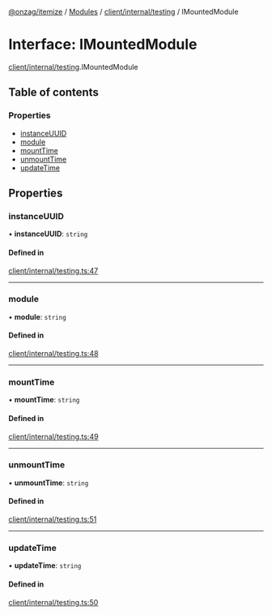 [@onzag/itemize](../README.md) / [Modules](../modules.md) / [client/internal/testing](../modules/client_internal_testing.md) / IMountedModule

# Interface: IMountedModule

[client/internal/testing](../modules/client_internal_testing.md).IMountedModule

## Table of contents

### Properties

- [instanceUUID](client_internal_testing.IMountedModule.md#instanceuuid)
- [module](client_internal_testing.IMountedModule.md#module)
- [mountTime](client_internal_testing.IMountedModule.md#mounttime)
- [unmountTime](client_internal_testing.IMountedModule.md#unmounttime)
- [updateTime](client_internal_testing.IMountedModule.md#updatetime)

## Properties

### instanceUUID

• **instanceUUID**: `string`

#### Defined in

[client/internal/testing.ts:47](https://github.com/onzag/itemize/blob/f2f29986/client/internal/testing.ts#L47)

___

### module

• **module**: `string`

#### Defined in

[client/internal/testing.ts:48](https://github.com/onzag/itemize/blob/f2f29986/client/internal/testing.ts#L48)

___

### mountTime

• **mountTime**: `string`

#### Defined in

[client/internal/testing.ts:49](https://github.com/onzag/itemize/blob/f2f29986/client/internal/testing.ts#L49)

___

### unmountTime

• **unmountTime**: `string`

#### Defined in

[client/internal/testing.ts:51](https://github.com/onzag/itemize/blob/f2f29986/client/internal/testing.ts#L51)

___

### updateTime

• **updateTime**: `string`

#### Defined in

[client/internal/testing.ts:50](https://github.com/onzag/itemize/blob/f2f29986/client/internal/testing.ts#L50)
